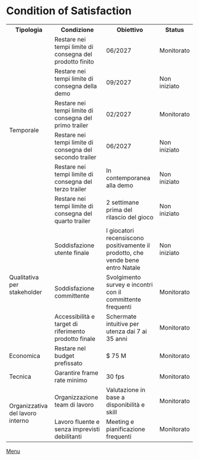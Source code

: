 # Condition of Satisfaction

<table>
    <tr>
        <th>Tipologia</th>
        <th>Condizione</th>
        <th>Obiettivo</th>
        <th>Status</th>
    </tr>
    <tr>
        <td rowspan="6">Temporale</td>
        <td>Restare nei tempi limite di consegna del prodotto finito</td>
        <td>06/2027</td>
        <td>Monitorato</td>
    </tr>
    <tr>
        <td>Restare nei tempi limite di consegna della demo</td>
        <td>09/2027</td>
        <td>Non iniziato</td>
    </tr>
    <tr>
        <td>Restare nei tempi limite di consegna del primo trailer</td>
        <td>02/2027</td>
        <td>Monitorato</td>
    </tr>
    <tr>
        <td>Restare nei tempi limite di consegna del secondo trailer</td>
        <td>06/2027</td>
        <td>Non iniziato</td>
    </tr>
    <tr>
        <td>Restare nei tempi limite di consegna del terzo trailer</td>
        <td>In contemporanea alla demo</td>
        <td>Non iniziato</td>
    </tr>
    <tr>
        <td>Restare nei tempi limite di consegna del quarto trailer</td>
        <td>2 settimane prima del rilascio del gioco</td>
        <td>Non iniziato</td>
    </tr>
    <tr>
        <td rowspan="3"> Qualitativa per stakeholder </td>
        <td>Soddisfazione utente finale</td>
        <td>I giocatori recensiscono positivamente il prodotto, che vende bene entro Natale</td>
        <td>Non iniziato</td>
    </tr>
    <tr>
        <td>Soddisfazione committente</td>
        <td>Svolgimento survey e incontri con il committente frequenti</td>
        <td>Monitorato</td>
    </tr>
    <tr>
        <td>Accessibilità e target di riferimento prodotto finale</td>
        <td>Schermate intuitive per utenza dai 7 ai 35 anni</td>
        <td>Monitorato</td>
    </tr>
    <tr>
        <td>Economica</td>
        <td>Restare nel budget prefissato</td>
        <td>$ 75 M</td>
        <td>Monitorato</td>
    </tr>
    <tr>
        <td>Tecnica</td>
        <td>Garantire frame rate minimo</td>
        <td>30 fps</td>
        <td>Monitorato</td>
    </tr>
    <tr>
        <td rowspan="2"> Organizzativa del lavoro interno</td>
        <td>Organizzazione team di lavoro</td>
        <td>Valutazione in base a disponibilità e skill</td>
        <td>Monitorato</td>
    </tr>
    <tr>
        <td>Lavoro fluente e senza imprevisti debilitanti</td>
        <td>Meeting e pianificazione frequenti</td>
        <td>Monitorato</td>
    </tr>
</table>

[Menu](../../index.md)